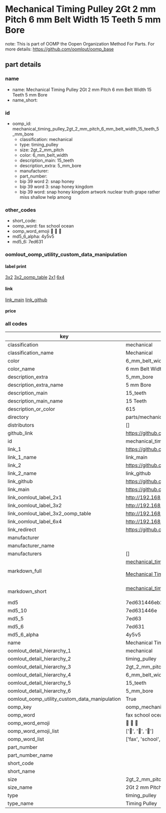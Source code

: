 # Mechanical Timing Pulley 2Gt 2 mm Pitch 6 mm Belt Width 15 Teeth 5 mm Bore  

note: This is part of OOMP the Oopen Organization Method For Parts. For more details: https://github.com/oomlout/oomp_base

##  part details
  







### name
* name: Mechanical Timing Pulley 2Gt 2 mm Pitch 6 mm Belt Width 15 Teeth 5 mm Bore
* name_short: 
### id
* oomp_id: mechanical_timing_pulley_2gt_2_mm_pitch_6_mm_belt_width_15_teeth_5_mm_bore
  * classification: mechanical
  * type: timing_pulley
  * size: 2gt_2_mm_pitch
  * color: 6_mm_belt_width
  * description_main: 15_teeth
  * description_extra: 5_mm_bore
  * manufacturer: 
  * part_number: 
  * bip 39 word 2: snap honey
  * bip 39 word 3: snap honey kingdom
  * bip 39 word: snap honey kingdom artwork nuclear truth grape rather miss shallow help among

### other_codes
* short_code: 
* oomp_word: fax school ocean
* oomp_word_emoji :fax: :school: :ocean:
* md5_6_alpha: 4y5v5
* md5_6: 7ed631






### oomlout_oomp_utility_custom_data_manipulation
#### label print
[3x2](http://192.168.1.245:1112/?label=oomp%204y5v5)
[3x2_oomp_table](http://192.168.1.108:1112/?label=oomp%204y5v5)
[2x1](http://192.168.1.242:1112/?label=oomp%204y5v5)
[6x4](http://192.168.1.55:1112/?label=oomp%204y5v5)    

#### link

[link_main](https://github.com/oomlout/oomlout_oomp_version_1_messy/tree/main/parts/mechanical_timing_pulley_2gt_2_mm_pitch_6_mm_belt_width_15_teeth_5_mm_bore) [link_github](https://github.com/oomlout/oomlout_oomp_version_1_messy/tree/main/parts/mechanical_timing_pulley_2gt_2_mm_pitch_6_mm_belt_width_15_teeth_5_mm_bore)                             

#### price







### all codes 
| key | value |  
| --- | --- |  
| classification | mechanical |  
| classification_name | Mechanical |  
| color | 6_mm_belt_width |  
| color_name | 6 mm Belt Width |  
| description_extra | 5_mm_bore |  
| description_extra_name | 5 mm Bore |  
| description_main | 15_teeth |  
| description_main_name | 15 Teeth |  
| description_or_color | 615 |  
| directory | parts/mechanical_timing_pulley_2gt_2_mm_pitch_6_mm_belt_width_15_teeth_5_mm_bore |  
| distributors | [] |  
| github_link | https://github.com/oomlout/oomlout_oomp_part_src/tree/main/parts/mechanical_timing_pulley_2gt_2_mm_pitch_6_mm_belt_width_15_teeth_5_mm_bore |  
| id | mechanical_timing_pulley_2gt_2_mm_pitch_6_mm_belt_width_15_teeth_5_mm_bore |  
| link_1 | https://github.com/oomlout/oomlout_oomp_version_1_messy/tree/main/parts/mechanical_timing_pulley_2gt_2_mm_pitch_6_mm_belt_width_15_teeth_5_mm_bore |  
| link_1_name | link_main |  
| link_2 | https://github.com/oomlout/oomlout_oomp_version_1_messy/tree/main/parts/mechanical_timing_pulley_2gt_2_mm_pitch_6_mm_belt_width_15_teeth_5_mm_bore |  
| link_2_name | link_github |  
| link_github | https://github.com/oomlout/oomlout_oomp_version_1_messy/tree/main/parts/mechanical_timing_pulley_2gt_2_mm_pitch_6_mm_belt_width_15_teeth_5_mm_bore |  
| link_main | https://github.com/oomlout/oomlout_oomp_version_1_messy/tree/main/parts/mechanical_timing_pulley_2gt_2_mm_pitch_6_mm_belt_width_15_teeth_5_mm_bore |  
| link_oomlout_label_2x1 | http://192.168.1.242:1112/?label=oomp%204y5v5 |  
| link_oomlout_label_3x2 | http://192.168.1.245:1112/?label=oomp%204y5v5 |  
| link_oomlout_label_3x2_oomp_table | http://192.168.1.108:1112/?label=oomp%204y5v5 |  
| link_oomlout_label_6x4 | http://192.168.1.55:1112/?label=oomp%204y5v5 |  
| link_redirect | https://github.com/oomlout/oomlout_oomp_version_1_messy/tree/main/parts/mechanical_timing_pulley_2gt_2_mm_pitch_6_mm_belt_width_15_teeth_5_mm_bore |  
| manufacturer |  |  
| manufacturer_name |  |  
| manufacturers | [] |  
| markdown_full | [mechanical_timing_pulley_2gt_2_mm_pitch_6_mm_belt_width_15_teeth_5_mm_bore](none)<br>[](none)<br>[Mechanical Timing Pulley 2Gt 2 Mm Pitch 6 Mm Belt Width 15 Teeth 5 Mm Bore](none)<br><br> |  
| markdown_short | [mechanical_timing_pulley_2gt_2_mm_pitch_6_mm_belt_width_15_teeth_5_mm_bore](none)<br><br> |  
| md5 | 7ed631446eb24cbba74ba0d2f55b4e6a |  
| md5_10 | 7ed631446e |  
| md5_5 | 7ed63 |  
| md5_6 | 7ed631 |  
| md5_6_alpha | 4y5v5 |  
| name | Mechanical Timing Pulley 2Gt 2 mm Pitch 6 mm Belt Width 15 Teeth 5 mm Bore |  
| oomlout_detail_hierarchy_1 | mechanical |  
| oomlout_detail_hierarchy_2 | timing_pulley |  
| oomlout_detail_hierarchy_3 | 2gt_2_mm_pitch |  
| oomlout_detail_hierarchy_4 | 6_mm_belt_width |  
| oomlout_detail_hierarchy_5 | 15_teeth |  
| oomlout_detail_hierarchy_6 | 5_mm_bore |  
| oomlout_oomp_utility_custom_data_manipulation | True |  
| oomp_key | oomp_mechanical_timing_pulley_2gt_2_mm_pitch_6_mm_belt_width_15_teeth_5_mm_bore |  
| oomp_word | fax school ocean |  
| oomp_word_emoji | :fax: :school: :ocean: |  
| oomp_word_emoji_list | [':fax:', ':school:', ':ocean:'] |  
| oomp_word_list | ['fax', 'school', 'ocean'] |  
| part_number |  |  
| part_number_name |  |  
| short_code |  |  
| short_name |  |  
| size | 2gt_2_mm_pitch |  
| size_name | 2Gt 2 mm Pitch |  
| type | timing_pulley |  
| type_name | Timing Pulley |  
